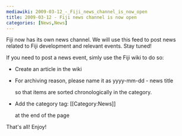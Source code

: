 ```yaml
---
mediawiki: 2009-03-12_-_Fiji_news_channel_is_now_open
title: 2009-03-12 - Fiji news channel is now open
categories: [News,News]
---
```


Fiji now has its own news channel. We will use this feed to post news related to Fiji development and relevant events. Stay tuned!

If you need to post a news event, simly use the Fiji wiki to do so:

-   Create an article in the wiki
-   For archiving reason, please name it as
        yyyy-mm-dd - news title

    so that items are sorted chronologically in the category.
-   Add the category tag:
        <nowiki>[[Category:News]]</nowiki>

    at the end of the page

That's all! Enjoy!


